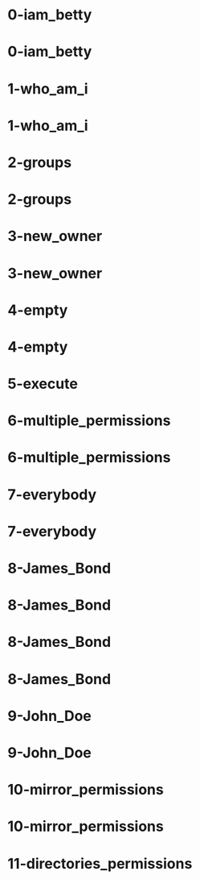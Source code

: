 # 0-iam_betty
# 0-iam_betty
# 1-who_am_i
# 1-who_am_i
# 2-groups
# 2-groups
# 3-new_owner
# 3-new_owner
# 4-empty
# 4-empty
# 5-execute
# 6-multiple_permissions
# 6-multiple_permissions
# 7-everybody
# 7-everybody
# 8-James_Bond
# 8-James_Bond
# 8-James_Bond
# 8-James_Bond
# 9-John_Doe
# 9-John_Doe
# 10-mirror_permissions
# 10-mirror_permissions
# 11-directories_permissions

